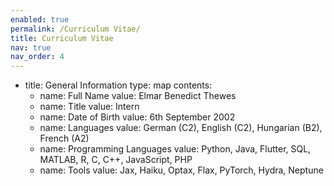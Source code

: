 ```yaml
---
enabled: true
permalink: /Curriculum Vitae/
title: Curriculum Vitae
nav: true
nav_order: 4
---
```

- title: General Information
  type: map
  contents:
    - name: Full Name
      value: Elmar Benedict Thewes
    - name: Title
      value: Intern
    - name: Date of Birth
      value: 6th September 2002
    - name: Languages
      value: German (C2), English (C2), Hungarian (B2), French (A2)
    - name: Programming Languages
      value: Python, Java, Flutter, SQL, MATLAB, R, C, C++, JavaScript, PHP
    - name: Tools
      value: Jax, Haiku, Optax, Flax, PyTorch, Hydra, Neptune
